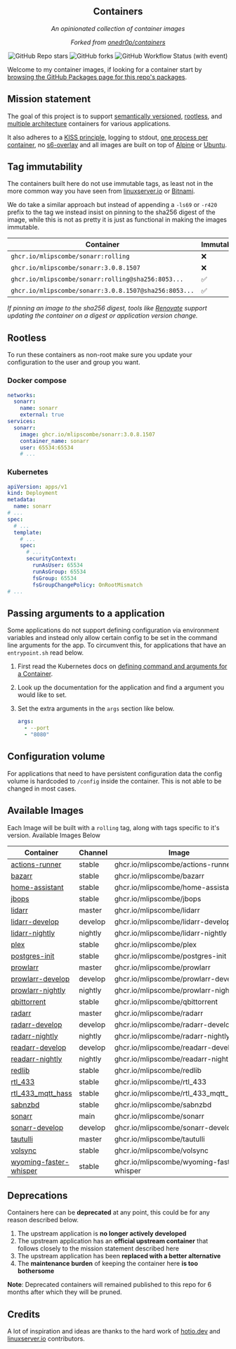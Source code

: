 <!---
NOTE: AUTO-GENERATED FILE
to edit this file, instead edit its template at: ./scripts/templates/README.md.j2
-->
<div align="center">


## Containers

_An opinionated collection of container images_

_Forked from [onedr0p/containers](https://github.com/onedr0p/containers)_

</div>

<div align="center">

![GitHub Repo stars](https://img.shields.io/github/stars/mlipscombe/containers?style=for-the-badge)
![GitHub forks](https://img.shields.io/github/forks/mlipscombe/containers?style=for-the-badge)
![GitHub Workflow Status (with event)](https://img.shields.io/github/actions/workflow/status/mlipscombe/containers/release-scheduled.yaml?style=for-the-badge&label=Scheduled%20Release)

</div>

Welcome to my container images, if looking for a container start by [browsing the GitHub Packages page for this repo's packages](https://github.com/mlipscombe?tab=packages&repo_name=containers).

## Mission statement

The goal of this project is to support [semantically versioned](https://semver.org/), [rootless](https://rootlesscontaine.rs/), and [multiple architecture](https://www.docker.com/blog/multi-arch-build-and-images-the-simple-way/) containers for various applications.

It also adheres to a [KISS principle](https://en.wikipedia.org/wiki/KISS_principle), logging to stdout, [one process per container](https://testdriven.io/tips/59de3279-4a2d-4556-9cd0-b444249ed31e/), no [s6-overlay](https://github.com/just-containers/s6-overlay) and all images are built on top of [Alpine](https://hub.docker.com/_/alpine) or [Ubuntu](https://hub.docker.com/_/ubuntu).

## Tag immutability

The containers built here do not use immutable tags, as least not in the more common way you have seen from [linuxserver.io](https://fleet.linuxserver.io/) or [Bitnami](https://bitnami.com/stacks/containers).

We do take a similar approach but instead of appending a `-ls69` or `-r420` prefix to the tag we instead insist on pinning to the sha256 digest of the image, while this is not as pretty it is just as functional in making the images immutable.

| Container                                          | Immutable |
|----------------------------------------------------|-----------|
| `ghcr.io/mlipscombe/sonarr:rolling`                   | ❌         |
| `ghcr.io/mlipscombe/sonarr:3.0.8.1507`                | ❌         |
| `ghcr.io/mlipscombe/sonarr:rolling@sha256:8053...`    | ✅         |
| `ghcr.io/mlipscombe/sonarr:3.0.8.1507@sha256:8053...` | ✅         |

_If pinning an image to the sha256 digest, tools like [Renovate](https://github.com/renovatebot/renovate) support updating the container on a digest or application version change._

## Rootless

To run these containers as non-root make sure you update your configuration to the user and group you want.

### Docker compose

```yaml
networks:
  sonarr:
    name: sonarr
    external: true
services:
  sonarr:
    image: ghcr.io/mlipscombe/sonarr:3.0.8.1507
    container_name: sonarr
    user: 65534:65534
    # ...
```

### Kubernetes

```yaml
apiVersion: apps/v1
kind: Deployment
metadata:
  name: sonarr
# ...
spec:
  # ...
  template:
    # ...
    spec:
      # ...
      securityContext:
        runAsUser: 65534
        runAsGroup: 65534
        fsGroup: 65534
        fsGroupChangePolicy: OnRootMismatch
# ...
```

## Passing arguments to a application

Some applications do not support defining configuration via environment variables and instead only allow certain config to be set in the command line arguments for the app. To circumvent this, for applications that have an `entrypoint.sh` read below.

1. First read the Kubernetes docs on [defining command and arguments for a Container](https://kubernetes.io/docs/tasks/inject-data-application/define-command-argument-container/).
2. Look up the documentation for the application and find a argument you would like to set.
3. Set the extra arguments in the `args` section like below.

    ```yaml
    args:
      - --port
      - "8080"
    ```

## Configuration volume

For applications that need to have persistent configuration data the config volume is hardcoded to `/config` inside the container. This is not able to be changed in most cases.

## Available Images

Each Image will be built with a `rolling` tag, along with tags specific to it's version. Available Images Below

Container | Channel | Image
--- | --- | ---
[actions-runner](https://github.com/mlipscombe/containers/pkgs/container/actions-runner) | stable | ghcr.io/mlipscombe/actions-runner
[bazarr](https://github.com/mlipscombe/containers/pkgs/container/bazarr) | stable | ghcr.io/mlipscombe/bazarr
[home-assistant](https://github.com/mlipscombe/containers/pkgs/container/home-assistant) | stable | ghcr.io/mlipscombe/home-assistant
[jbops](https://github.com/mlipscombe/containers/pkgs/container/jbops) | stable | ghcr.io/mlipscombe/jbops
[lidarr](https://github.com/mlipscombe/containers/pkgs/container/lidarr) | master | ghcr.io/mlipscombe/lidarr
[lidarr-develop](https://github.com/mlipscombe/containers/pkgs/container/lidarr-develop) | develop | ghcr.io/mlipscombe/lidarr-develop
[lidarr-nightly](https://github.com/mlipscombe/containers/pkgs/container/lidarr-nightly) | nightly | ghcr.io/mlipscombe/lidarr-nightly
[plex](https://github.com/mlipscombe/containers/pkgs/container/plex) | stable | ghcr.io/mlipscombe/plex
[postgres-init](https://github.com/mlipscombe/containers/pkgs/container/postgres-init) | stable | ghcr.io/mlipscombe/postgres-init
[prowlarr](https://github.com/mlipscombe/containers/pkgs/container/prowlarr) | master | ghcr.io/mlipscombe/prowlarr
[prowlarr-develop](https://github.com/mlipscombe/containers/pkgs/container/prowlarr-develop) | develop | ghcr.io/mlipscombe/prowlarr-develop
[prowlarr-nightly](https://github.com/mlipscombe/containers/pkgs/container/prowlarr-nightly) | nightly | ghcr.io/mlipscombe/prowlarr-nightly
[qbittorrent](https://github.com/mlipscombe/containers/pkgs/container/qbittorrent) | stable | ghcr.io/mlipscombe/qbittorrent
[radarr](https://github.com/mlipscombe/containers/pkgs/container/radarr) | master | ghcr.io/mlipscombe/radarr
[radarr-develop](https://github.com/mlipscombe/containers/pkgs/container/radarr-develop) | develop | ghcr.io/mlipscombe/radarr-develop
[radarr-nightly](https://github.com/mlipscombe/containers/pkgs/container/radarr-nightly) | nightly | ghcr.io/mlipscombe/radarr-nightly
[readarr-develop](https://github.com/mlipscombe/containers/pkgs/container/readarr-develop) | develop | ghcr.io/mlipscombe/readarr-develop
[readarr-nightly](https://github.com/mlipscombe/containers/pkgs/container/readarr-nightly) | nightly | ghcr.io/mlipscombe/readarr-nightly
[redlib](https://github.com/mlipscombe/containers/pkgs/container/redlib) | stable | ghcr.io/mlipscombe/redlib
[rtl_433](https://github.com/mlipscombe/containers/pkgs/container/rtl_433) | stable | ghcr.io/mlipscombe/rtl_433
[rtl_433_mqtt_hass](https://github.com/mlipscombe/containers/pkgs/container/rtl_433_mqtt_hass) | stable | ghcr.io/mlipscombe/rtl_433_mqtt_hass
[sabnzbd](https://github.com/mlipscombe/containers/pkgs/container/sabnzbd) | stable | ghcr.io/mlipscombe/sabnzbd
[sonarr](https://github.com/mlipscombe/containers/pkgs/container/sonarr) | main | ghcr.io/mlipscombe/sonarr
[sonarr-develop](https://github.com/mlipscombe/containers/pkgs/container/sonarr-develop) | develop | ghcr.io/mlipscombe/sonarr-develop
[tautulli](https://github.com/mlipscombe/containers/pkgs/container/tautulli) | master | ghcr.io/mlipscombe/tautulli
[volsync](https://github.com/mlipscombe/containers/pkgs/container/volsync) | stable | ghcr.io/mlipscombe/volsync
[wyoming-faster-whisper](https://github.com/mlipscombe/containers/pkgs/container/wyoming-faster-whisper) | stable | ghcr.io/mlipscombe/wyoming-faster-whisper


## Deprecations

Containers here can be **deprecated** at any point, this could be for any reason described below.

1. The upstream application is **no longer actively developed**
2. The upstream application has an **official upstream container** that follows closely to the mission statement described here
3. The upstream application has been **replaced with a better alternative**
4. The **maintenance burden** of keeping the container here **is too bothersome**

**Note**: Deprecated containers will remained published to this repo for 6 months after which they will be pruned.

## Credits

A lot of inspiration and ideas are thanks to the hard work of [hotio.dev](https://hotio.dev/) and [linuxserver.io](https://www.linuxserver.io/) contributors.